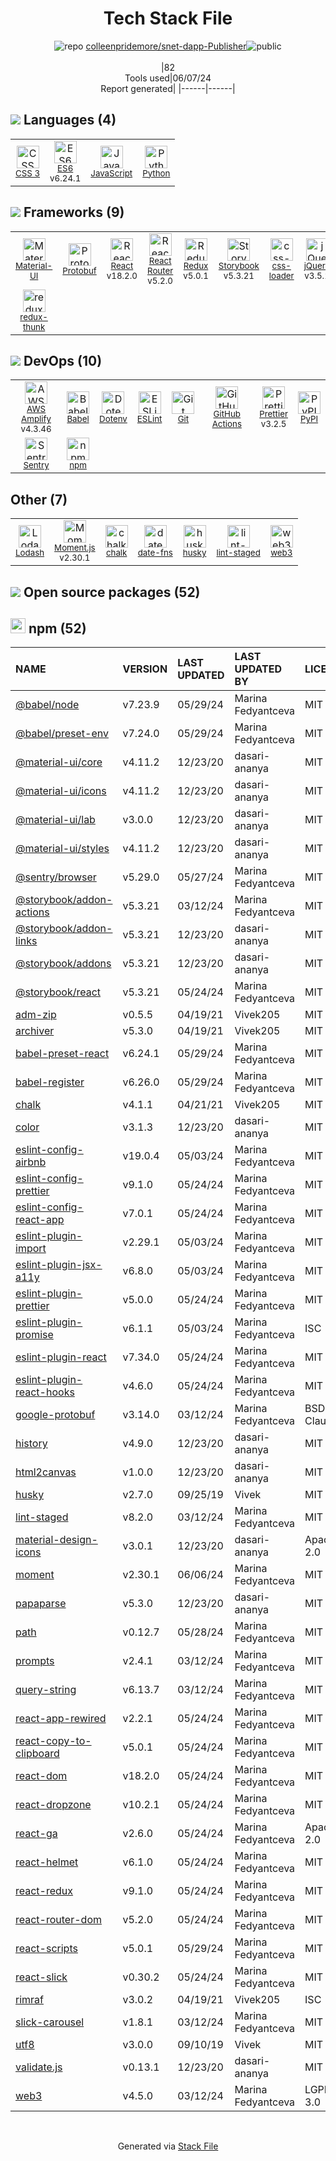 <!--
&lt;--- Readme.md Snippet without images Start ---&gt;
## Tech Stack
colleenpridemore/snet-dapp-Publisher is built on the following main stack:

- [ES6](http://www.ecma-international.org/ecma-262/6.0/) – Languages
- [JavaScript](https://developer.mozilla.org/en-US/docs/Web/JavaScript) – Languages
- [Python](https://www.python.org) – Languages
- [Material-UI](https://github.com/mui/material-ui) – Front-End Frameworks
- [Protobuf](https://developers.google.com/protocol-buffers/) – Serialization Frameworks
- [React](https://reactjs.org/) – Javascript UI Libraries
- [React Router](https://github.com/rackt/react-router) – JavaScript Framework Components
- [Redux](https://redux.js.org/) – State Management Library
- [Storybook](https://storybook.js.org/) – JavaScript Framework Components
- [css-loader](https://github.com/webpack-contrib/css-loader) – CSS Pre-processors / Extensions
- [jQuery](http://jquery.com/) – Javascript UI Libraries
- [redux-thunk](https://github.com/gaearon/redux-thunk) – State Management Library
- [AWS Amplify](https://github.com/aws/aws-amplify) – AWS Tools
- [Babel](http://babeljs.io/) – JavaScript Compilers
- [ESLint](http://eslint.org/) – Code Review
- [GitHub Actions](https://github.com/features/actions) – Continuous Integration
- [Prettier](https://prettier.io/) – Code Review
- [Sentry](https://sentry.io/welcome/?utm_source=stackshare&utm_medium=link&utm_campaign=profile) – Exception Monitoring
- [Lodash](https://lodash.com) – Javascript Utilities & Libraries
- [Moment.js](http://momentjs.com/) – Javascript Utilities & Libraries
- [date-fns](https://date-fns.org/) – Javascript Utilities & Libraries

Full tech stack [here](/techstack.md)

&lt;--- Readme.md Snippet without images End ---&gt;

&lt;--- Readme.md Snippet with images Start ---&gt;
## Tech Stack
colleenpridemore/snet-dapp-Publisher is built on the following main stack:

- <img width='25' height='25' src='https://img.stackshare.io/service/4109/16407404782_8b9c57eab3.jpg' alt='ES6'/> [ES6](http://www.ecma-international.org/ecma-262/6.0/) – Languages
- <img width='25' height='25' src='https://img.stackshare.io/service/1209/javascript.jpeg' alt='JavaScript'/> [JavaScript](https://developer.mozilla.org/en-US/docs/Web/JavaScript) – Languages
- <img width='25' height='25' src='https://img.stackshare.io/service/993/pUBY5pVj.png' alt='Python'/> [Python](https://www.python.org) – Languages
- <img width='25' height='25' src='https://img.stackshare.io/service/1904/default_44d81cb9fadbc3688b7e91a6d5217d0ea5358b57.png' alt='Material-UI'/> [Material-UI](https://github.com/mui/material-ui) – Front-End Frameworks
- <img width='25' height='25' src='https://img.stackshare.io/service/4393/ma2jqJKH_400x400.png' alt='Protobuf'/> [Protobuf](https://developers.google.com/protocol-buffers/) – Serialization Frameworks
- <img width='25' height='25' src='https://img.stackshare.io/service/1020/OYIaJ1KK.png' alt='React'/> [React](https://reactjs.org/) – Javascript UI Libraries
- <img width='25' height='25' src='https://img.stackshare.io/service/3350/8261421.png' alt='React Router'/> [React Router](https://github.com/rackt/react-router) – JavaScript Framework Components
- <img width='25' height='25' src='https://img.stackshare.io/service/4074/13142323.png' alt='Redux'/> [Redux](https://redux.js.org/) – State Management Library
- <img width='25' height='25' src='https://img.stackshare.io/service/9240/sOct-Txm_400x400.png' alt='Storybook'/> [Storybook](https://storybook.js.org/) – JavaScript Framework Components
- <img width='25' height='25' src='https://img.stackshare.io/service/8074/default_d2b16fd6997fb2e164de645a34f9b8d5a880d999.png' alt='css-loader'/> [css-loader](https://github.com/webpack-contrib/css-loader) – CSS Pre-processors / Extensions
- <img width='25' height='25' src='https://img.stackshare.io/service/1021/lxEKmMnB_400x400.jpg' alt='jQuery'/> [jQuery](http://jquery.com/) – Javascript UI Libraries
- <img width='25' height='25' src='https://img.stackshare.io/service/5448/13142323.png' alt='redux-thunk'/> [redux-thunk](https://github.com/gaearon/redux-thunk) – State Management Library
- <img width='25' height='25' src='https://img.stackshare.io/no-img-open-source.png' alt='AWS Amplify'/> [AWS Amplify](https://github.com/aws/aws-amplify) – AWS Tools
- <img width='25' height='25' src='https://img.stackshare.io/service/2739/-1wfGjNw.png' alt='Babel'/> [Babel](http://babeljs.io/) – JavaScript Compilers
- <img width='25' height='25' src='https://img.stackshare.io/service/3337/Q4L7Jncy.jpg' alt='ESLint'/> [ESLint](http://eslint.org/) – Code Review
- <img width='25' height='25' src='https://img.stackshare.io/service/11563/actions.png' alt='GitHub Actions'/> [GitHub Actions](https://github.com/features/actions) – Continuous Integration
- <img width='25' height='25' src='https://img.stackshare.io/service/7035/default_66f265943abed56bcdbfca1c866a4261b1fbb063.jpg' alt='Prettier'/> [Prettier](https://prettier.io/) – Code Review
- <img width='25' height='25' src='https://img.stackshare.io/service/191/default_9262326592c97828a2a4299dec085a3674dd05f4.png' alt='Sentry'/> [Sentry](https://sentry.io/welcome/?utm_source=stackshare&utm_medium=link&utm_campaign=profile) – Exception Monitoring
- <img width='25' height='25' src='https://img.stackshare.io/service/2438/lodash.png' alt='Lodash'/> [Lodash](https://lodash.com) – Javascript Utilities & Libraries
- <img width='25' height='25' src='https://img.stackshare.io/service/3643/Xrtdc94q_400x400.png' alt='Moment.js'/> [Moment.js](http://momentjs.com/) – Javascript Utilities & Libraries
- <img width='25' height='25' src='https://img.stackshare.io/service/10865/default_5551fb8853689f607a2bc0d5a09355d5a3d52bf0.png' alt='date-fns'/> [date-fns](https://date-fns.org/) – Javascript Utilities & Libraries

Full tech stack [here](/techstack.md)

&lt;--- Readme.md Snippet with images End ---&gt;
-->
<div align="center">

# Tech Stack File
![](https://img.stackshare.io/repo.svg "repo") [colleenpridemore/snet-dapp-Publisher](https://github.com/colleenpridemore/snet-dapp-Publisher)![](https://img.stackshare.io/public_badge.svg "public")
<br/><br/>
|82<br/>Tools used|06/07/24 <br/>Report generated|
|------|------|
</div>

## <img src='https://img.stackshare.io/languages.svg'/> Languages (4)
<table><tr>
  <td align='center'>
  <img width='36' height='36' src='https://img.stackshare.io/service/6727/css.png' alt='CSS 3'>
  <br>
  <sub><a href="https://developer.mozilla.org/en-US/docs/Web/CSS/CSS3">CSS 3</a></sub>
  <br>
  <sub></sub>
</td>

<td align='center'>
  <img width='36' height='36' src='https://img.stackshare.io/service/4109/16407404782_8b9c57eab3.jpg' alt='ES6'>
  <br>
  <sub><a href="http://www.ecma-international.org/ecma-262/6.0/">ES6</a></sub>
  <br>
  <sub>v6.24.1</sub>
</td>

<td align='center'>
  <img width='36' height='36' src='https://img.stackshare.io/service/1209/javascript.jpeg' alt='JavaScript'>
  <br>
  <sub><a href="https://developer.mozilla.org/en-US/docs/Web/JavaScript">JavaScript</a></sub>
  <br>
  <sub></sub>
</td>

<td align='center'>
  <img width='36' height='36' src='https://img.stackshare.io/service/993/pUBY5pVj.png' alt='Python'>
  <br>
  <sub><a href="https://www.python.org">Python</a></sub>
  <br>
  <sub></sub>
</td>

</tr>
</table>

## <img src='https://img.stackshare.io/frameworks.svg'/> Frameworks (9)
<table><tr>
  <td align='center'>
  <img width='36' height='36' src='https://img.stackshare.io/service/1904/default_44d81cb9fadbc3688b7e91a6d5217d0ea5358b57.png' alt='Material-UI'>
  <br>
  <sub><a href="https://github.com/mui/material-ui">Material-UI</a></sub>
  <br>
  <sub></sub>
</td>

<td align='center'>
  <img width='36' height='36' src='https://img.stackshare.io/service/4393/ma2jqJKH_400x400.png' alt='Protobuf'>
  <br>
  <sub><a href="https://developers.google.com/protocol-buffers/">Protobuf</a></sub>
  <br>
  <sub></sub>
</td>

<td align='center'>
  <img width='36' height='36' src='https://img.stackshare.io/service/1020/OYIaJ1KK.png' alt='React'>
  <br>
  <sub><a href="https://reactjs.org/">React</a></sub>
  <br>
  <sub>v18.2.0</sub>
</td>

<td align='center'>
  <img width='36' height='36' src='https://img.stackshare.io/service/3350/8261421.png' alt='React Router'>
  <br>
  <sub><a href="https://github.com/rackt/react-router">React Router</a></sub>
  <br>
  <sub>v5.2.0</sub>
</td>

<td align='center'>
  <img width='36' height='36' src='https://img.stackshare.io/service/4074/13142323.png' alt='Redux'>
  <br>
  <sub><a href="https://redux.js.org/">Redux</a></sub>
  <br>
  <sub>v5.0.1</sub>
</td>

<td align='center'>
  <img width='36' height='36' src='https://img.stackshare.io/service/9240/sOct-Txm_400x400.png' alt='Storybook'>
  <br>
  <sub><a href="https://storybook.js.org/">Storybook</a></sub>
  <br>
  <sub>v5.3.21</sub>
</td>

<td align='center'>
  <img width='36' height='36' src='https://img.stackshare.io/service/8074/default_d2b16fd6997fb2e164de645a34f9b8d5a880d999.png' alt='css-loader'>
  <br>
  <sub><a href="https://github.com/webpack-contrib/css-loader">css-loader</a></sub>
  <br>
  <sub></sub>
</td>

<td align='center'>
  <img width='36' height='36' src='https://img.stackshare.io/service/1021/lxEKmMnB_400x400.jpg' alt='jQuery'>
  <br>
  <sub><a href="http://jquery.com/">jQuery</a></sub>
  <br>
  <sub>v3.5.1</sub>
</td>

</tr>
<tr>
  <td align='center'>
  <img width='36' height='36' src='https://img.stackshare.io/service/5448/13142323.png' alt='redux-thunk'>
  <br>
  <sub><a href="https://github.com/gaearon/redux-thunk">redux-thunk</a></sub>
  <br>
  <sub></sub>
</td>

</tr>
</table>

## <img src='https://img.stackshare.io/devops.svg'/> DevOps (10)
<table><tr>
  <td align='center'>
  <img width='36' height='36' src='https://img.stackshare.io/no-img-open-source.png' alt='AWS Amplify'>
  <br>
  <sub><a href="https://github.com/aws/aws-amplify">AWS Amplify</a></sub>
  <br>
  <sub>v4.3.46</sub>
</td>

<td align='center'>
  <img width='36' height='36' src='https://img.stackshare.io/service/2739/-1wfGjNw.png' alt='Babel'>
  <br>
  <sub><a href="http://babeljs.io/">Babel</a></sub>
  <br>
  <sub></sub>
</td>

<td align='center'>
  <img width='36' height='36' src='https://img.stackshare.io/service/8067/default_90dcb1286af7685c68df319c764b80704df1155b.png' alt='Dotenv'>
  <br>
  <sub><a href="https://github.com/motdotla/dotenv">Dotenv</a></sub>
  <br>
  <sub></sub>
</td>

<td align='center'>
  <img width='36' height='36' src='https://img.stackshare.io/service/3337/Q4L7Jncy.jpg' alt='ESLint'>
  <br>
  <sub><a href="http://eslint.org/">ESLint</a></sub>
  <br>
  <sub></sub>
</td>

<td align='center'>
  <img width='36' height='36' src='https://img.stackshare.io/service/1046/git.png' alt='Git'>
  <br>
  <sub><a href="http://git-scm.com/">Git</a></sub>
  <br>
  <sub></sub>
</td>

<td align='center'>
  <img width='36' height='36' src='https://img.stackshare.io/service/11563/actions.png' alt='GitHub Actions'>
  <br>
  <sub><a href="https://github.com/features/actions">GitHub Actions</a></sub>
  <br>
  <sub></sub>
</td>

<td align='center'>
  <img width='36' height='36' src='https://img.stackshare.io/service/7035/default_66f265943abed56bcdbfca1c866a4261b1fbb063.jpg' alt='Prettier'>
  <br>
  <sub><a href="https://prettier.io/">Prettier</a></sub>
  <br>
  <sub>v3.2.5</sub>
</td>

<td align='center'>
  <img width='36' height='36' src='https://img.stackshare.io/service/12572/-RIWgodF_400x400.jpg' alt='PyPI'>
  <br>
  <sub><a href="https://pypi.org/">PyPI</a></sub>
  <br>
  <sub></sub>
</td>

</tr>
<tr>
  <td align='center'>
  <img width='36' height='36' src='https://img.stackshare.io/service/191/default_9262326592c97828a2a4299dec085a3674dd05f4.png' alt='Sentry'>
  <br>
  <sub><a href="https://sentry.io/welcome/?utm_source=stackshare&utm_medium=link&utm_campaign=profile">Sentry</a></sub>
  <br>
  <sub></sub>
</td>

<td align='center'>
  <img width='36' height='36' src='https://img.stackshare.io/service/1120/lejvzrnlpb308aftn31u.png' alt='npm'>
  <br>
  <sub><a href="https://www.npmjs.com/">npm</a></sub>
  <br>
  <sub></sub>
</td>

</tr>
</table>

## Other (7)
<table><tr>
  <td align='center'>
  <img width='36' height='36' src='https://img.stackshare.io/service/2438/lodash.png' alt='Lodash'>
  <br>
  <sub><a href="https://lodash.com">Lodash</a></sub>
  <br>
  <sub></sub>
</td>

<td align='center'>
  <img width='36' height='36' src='https://img.stackshare.io/service/3643/Xrtdc94q_400x400.png' alt='Moment.js'>
  <br>
  <sub><a href="http://momentjs.com/">Moment.js</a></sub>
  <br>
  <sub>v2.30.1</sub>
</td>

<td align='center'>
  <img width='36' height='36' src='https://img.stackshare.io/service/8072/13122722.png' alt='chalk'>
  <br>
  <sub><a href="https://github.com/chalk/chalk">chalk</a></sub>
  <br>
  <sub></sub>
</td>

<td align='center'>
  <img width='36' height='36' src='https://img.stackshare.io/service/10865/default_5551fb8853689f607a2bc0d5a09355d5a3d52bf0.png' alt='date-fns'>
  <br>
  <sub><a href="https://date-fns.org/">date-fns</a></sub>
  <br>
  <sub></sub>
</td>

<td align='center'>
  <img width='36' height='36' src='https://img.stackshare.io/service/9527/5502029.jpeg' alt='husky'>
  <br>
  <sub><a href="https://github.com/typicode/husky">husky</a></sub>
  <br>
  <sub></sub>
</td>

<td align='center'>
  <img width='36' height='36' src='https://img.stackshare.io/service/10577/11071.jpeg' alt='lint-staged'>
  <br>
  <sub><a href="https://github.com/okonet/lint-staged">lint-staged</a></sub>
  <br>
  <sub></sub>
</td>

<td align='center'>
  <img width='36' height='36' src='https://img.stackshare.io/service/8418/no-img-open-source.png' alt='web3'>
  <br>
  <sub><a href="https://github.com/ethereum/web3.js/">web3</a></sub>
  <br>
  <sub></sub>
</td>

</tr>
</table>


## <img src='https://img.stackshare.io/group.svg' /> Open source packages (52)</h2>

## <img width='24' height='24' src='https://img.stackshare.io/service/1120/lejvzrnlpb308aftn31u.png'/> npm (52)

|NAME|VERSION|LAST UPDATED|LAST UPDATED BY|LICENSE|VULNERABILITIES|
|:------|:------|:------|:------|:------|:------|
|[@babel/node](https://www.npmjs.com/@babel/node)|v7.23.9|05/29/24|Marina Fedyantceva |MIT|N/A|
|[@babel/preset-env](https://www.npmjs.com/@babel/preset-env)|v7.24.0|05/29/24|Marina Fedyantceva |MIT|N/A|
|[@material-ui/core](https://www.npmjs.com/@material-ui/core)|v4.11.2|12/23/20|dasari-ananya |MIT|N/A|
|[@material-ui/icons](https://www.npmjs.com/@material-ui/icons)|v4.11.2|12/23/20|dasari-ananya |MIT|N/A|
|[@material-ui/lab](https://www.npmjs.com/@material-ui/lab)|v3.0.0|12/23/20|dasari-ananya |MIT|N/A|
|[@material-ui/styles](https://www.npmjs.com/@material-ui/styles)|v4.11.2|12/23/20|dasari-ananya |MIT|N/A|
|[@sentry/browser](https://www.npmjs.com/@sentry/browser)|v5.29.0|05/27/24|Marina Fedyantceva |MIT|N/A|
|[@storybook/addon-actions](https://www.npmjs.com/@storybook/addon-actions)|v5.3.21|03/12/24|Marina Fedyantceva |MIT|N/A|
|[@storybook/addon-links](https://www.npmjs.com/@storybook/addon-links)|v5.3.21|12/23/20|dasari-ananya |MIT|N/A|
|[@storybook/addons](https://www.npmjs.com/@storybook/addons)|v5.3.21|12/23/20|dasari-ananya |MIT|N/A|
|[@storybook/react](https://www.npmjs.com/@storybook/react)|v5.3.21|05/24/24|Marina Fedyantceva |MIT|N/A|
|[adm-zip](https://www.npmjs.com/adm-zip)|v0.5.5|04/19/21|Vivek205 |MIT|N/A|
|[archiver](https://www.npmjs.com/archiver)|v5.3.0|04/19/21|Vivek205 |MIT|N/A|
|[babel-preset-react](https://www.npmjs.com/babel-preset-react)|v6.24.1|05/29/24|Marina Fedyantceva |MIT|N/A|
|[babel-register](https://www.npmjs.com/babel-register)|v6.26.0|05/29/24|Marina Fedyantceva |MIT|N/A|
|[chalk](https://www.npmjs.com/chalk)|v4.1.1|04/21/21|Vivek205 |MIT|N/A|
|[color](https://www.npmjs.com/color)|v3.1.3|12/23/20|dasari-ananya |MIT|N/A|
|[eslint-config-airbnb](https://www.npmjs.com/eslint-config-airbnb)|v19.0.4|05/03/24|Marina Fedyantceva |MIT|N/A|
|[eslint-config-prettier](https://www.npmjs.com/eslint-config-prettier)|v9.1.0|05/24/24|Marina Fedyantceva |MIT|N/A|
|[eslint-config-react-app](https://www.npmjs.com/eslint-config-react-app)|v7.0.1|05/24/24|Marina Fedyantceva |MIT|N/A|
|[eslint-plugin-import](https://www.npmjs.com/eslint-plugin-import)|v2.29.1|05/03/24|Marina Fedyantceva |MIT|N/A|
|[eslint-plugin-jsx-a11y](https://www.npmjs.com/eslint-plugin-jsx-a11y)|v6.8.0|05/03/24|Marina Fedyantceva |MIT|N/A|
|[eslint-plugin-prettier](https://www.npmjs.com/eslint-plugin-prettier)|v5.0.0|05/24/24|Marina Fedyantceva |MIT|N/A|
|[eslint-plugin-promise](https://www.npmjs.com/eslint-plugin-promise)|v6.1.1|05/03/24|Marina Fedyantceva |ISC|N/A|
|[eslint-plugin-react](https://www.npmjs.com/eslint-plugin-react)|v7.34.0|05/24/24|Marina Fedyantceva |MIT|N/A|
|[eslint-plugin-react-hooks](https://www.npmjs.com/eslint-plugin-react-hooks)|v4.6.0|05/24/24|Marina Fedyantceva |MIT|N/A|
|[google-protobuf](https://www.npmjs.com/google-protobuf)|v3.14.0|03/12/24|Marina Fedyantceva |BSD-3-Clause|N/A|
|[history](https://www.npmjs.com/history)|v4.9.0|12/23/20|dasari-ananya |MIT|N/A|
|[html2canvas](https://www.npmjs.com/html2canvas)|v1.0.0|12/23/20|dasari-ananya |MIT|N/A|
|[husky](https://www.npmjs.com/husky)|v2.7.0|09/25/19|Vivek |MIT|N/A|
|[lint-staged](https://www.npmjs.com/lint-staged)|v8.2.0|03/12/24|Marina Fedyantceva |MIT|N/A|
|[material-design-icons](https://www.npmjs.com/material-design-icons)|v3.0.1|12/23/20|dasari-ananya |Apache-2.0|N/A|
|[moment](https://www.npmjs.com/moment)|v2.30.1|06/06/24|Marina Fedyantceva |MIT|N/A|
|[papaparse](https://www.npmjs.com/papaparse)|v5.3.0|12/23/20|dasari-ananya |MIT|N/A|
|[path](https://www.npmjs.com/path)|v0.12.7|05/28/24|Marina Fedyantceva |MIT|N/A|
|[prompts](https://www.npmjs.com/prompts)|v2.4.1|03/12/24|Marina Fedyantceva |MIT|N/A|
|[query-string](https://www.npmjs.com/query-string)|v6.13.7|03/12/24|Marina Fedyantceva |MIT|N/A|
|[react-app-rewired](https://www.npmjs.com/react-app-rewired)|v2.2.1|05/24/24|Marina Fedyantceva |MIT|N/A|
|[react-copy-to-clipboard](https://www.npmjs.com/react-copy-to-clipboard)|v5.0.1|05/24/24|Marina Fedyantceva |MIT|N/A|
|[react-dom](https://www.npmjs.com/react-dom)|v18.2.0|05/24/24|Marina Fedyantceva |MIT|N/A|
|[react-dropzone](https://www.npmjs.com/react-dropzone)|v10.2.1|05/24/24|Marina Fedyantceva |MIT|N/A|
|[react-ga](https://www.npmjs.com/react-ga)|v2.6.0|05/24/24|Marina Fedyantceva |Apache-2.0|N/A|
|[react-helmet](https://www.npmjs.com/react-helmet)|v6.1.0|05/24/24|Marina Fedyantceva |MIT|N/A|
|[react-redux](https://www.npmjs.com/react-redux)|v9.1.0|05/24/24|Marina Fedyantceva |MIT|N/A|
|[react-router-dom](https://www.npmjs.com/react-router-dom)|v5.2.0|05/24/24|Marina Fedyantceva |MIT|N/A|
|[react-scripts](https://www.npmjs.com/react-scripts)|v5.0.1|05/29/24|Marina Fedyantceva |MIT|N/A|
|[react-slick](https://www.npmjs.com/react-slick)|v0.30.2|05/24/24|Marina Fedyantceva |MIT|N/A|
|[rimraf](https://www.npmjs.com/rimraf)|v3.0.2|04/19/21|Vivek205 |ISC|N/A|
|[slick-carousel](https://www.npmjs.com/slick-carousel)|v1.8.1|03/12/24|Marina Fedyantceva |MIT|N/A|
|[utf8](https://www.npmjs.com/utf8)|v3.0.0|09/10/19|Vivek |MIT|N/A|
|[validate.js](https://www.npmjs.com/validate.js)|v0.13.1|12/23/20|dasari-ananya |MIT|N/A|
|[web3](https://www.npmjs.com/web3)|v4.5.0|03/12/24|Marina Fedyantceva |LGPL-3.0|N/A|

<br/>
<div align='center'>

Generated via [Stack File](https://github.com/marketplace/stack-file)
